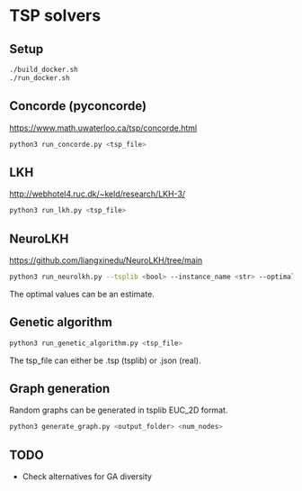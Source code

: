 # TSP solvers

## Setup

```bash
./build_docker.sh
./run_docker.sh
```

## Concorde (pyconcorde)

<https://www.math.uwaterloo.ca/tsp/concorde.html>

```bash
python3 run_concorde.py <tsp_file>
```

## LKH

<http://webhotel4.ruc.dk/~keld/research/LKH-3/>

```bash
python3 run_lkh.py <tsp_file>
```

## NeuroLKH

<https://github.com/liangxinedu/NeuroLKH/tree/main>

```bash
python3 run_neurolkh.py --tsplib <bool> --instance_name <str> --optimal_value <int>
```

The optimal values can be an estimate.

## Genetic algorithm

```bash
python3 run_genetic_algorithm.py <tsp_file>
```

The tsp_file can either be .tsp (tsplib) or .json (real).

## Graph generation

Random graphs can be generated in tsplib EUC_2D format.

```bash
python3 generate_graph.py <output_folder> <num_nodes>
```

## TODO

- Check alternatives for GA diversity
